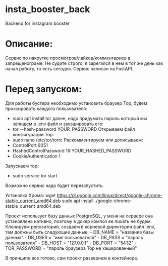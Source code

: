 # insta_booster_back
Backend for instagram booster

# Описание:
Сервис по накрутке просмотров/лайков/комментариев в запрещенограме.
Не судите строго, я зарегался в нем в тот же день как начал работу, то есть сегодня.
Сервис написан на FastAPI.

# Перед запуском:
Для работы бустера необходимо установить браузер Тор, будем проксировать каждого пользователя:
- sudo apt install tor
далее, надо придумать пароль который мы запишем в .env файл и захэшировать его:
- tor --hash-password YOUR_PASSWORD
Открываем файл конфигурации Тор:
- sudo nano /etc/tor/torrc
Раскомментируем или дописываем:
- ControlPort 9051
- HashedControlPassword 16:YOUR_HASHED_PASSWORD
- CookieAuthentication 1

Запускаем тор: 
- sudo service tor start

Возможно сервис надо будет перезапустить.

Установка Хрома:
wget https://dl.google.com/linux/direct/google-chrome-stable_current_amd64.deb
sudo apt install ./google-chrome-stable_current_amd64.deb

Проект использует базу данных PostgreSQL, у меня на сервере она установлена нативно, поэтому в докер композ ее пихать не будем.
Клонируем репозиторий, создаем в корневой директории файл .env, там должны быть следующие данные:
    - DB_NAME = "название базы данных"
    - DB_USER = "имя пользователя"
    - DB_PASS = "пароль пользователя"
    - DB_HOST = "127.0.0.1"
    - DB_PORT = "5432"
    - TOR_PASSWORD = "пароль браузера Тор не хэшированный"

В принципе все готово, сам проект развернем в контейнере.
